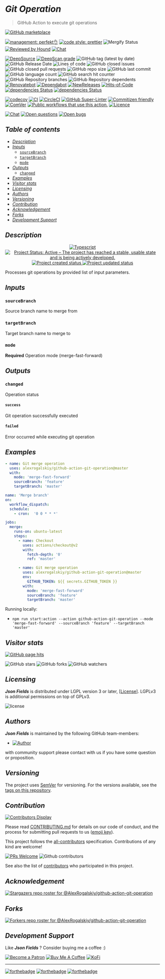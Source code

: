 # *Git Operation*

> GitHub Action to execute git operations

[![GitHub marketplace](https://img.shields.io/badge/marketplacegithub-json--fields-blue?logo=github)](https://github.com/marketplace/actions/git-operation)

[![management: perfekt👌](https://img.shields.io/badge/management-perfekt👌-red.svg)](https://github.com/lekterable/perfekt)
[![code style: prettier](https://img.shields.io/badge/code_style-prettier-ff69b4.svg)](https://github.com/prettier/prettier)
![Mergify Status](https://img.shields.io/endpoint.svg?url=https://gh.mergify.io/badges/AlexRogalskiy/github-action-git-operation)
[![Reviewed by Hound](https://img.shields.io/badge/Reviewed_by-Hound-8E64B0.svg)](https://houndci.com)
[![Chat](https://img.shields.io/badge/chat-discussions-success.svg)](https://github.com/AlexRogalskiy/github-action-git-operation/discussions)

[![DeepSource](https://deepsource.io/gh/AlexRogalskiy/github-action-git-operation.svg/?label=active+issues\&show_trend=true)](https://deepsource.io/gh/AlexRogalskiy/github-action-git-operation/?ref=repository-badge)
[![DeepScan grade](https://deepscan.io/api/teams/11946/projects/16314/branches/347248/badge/grade.svg)](https://deepscan.io/dashboard#view=project\&tid=11946\&pid=16314\&bid=347248)
![GitHub tag (latest by date)](https://img.shields.io/github/v/tag/AlexRogalskiy/github-action-git-operation)
![GitHub Release Date](https://img.shields.io/github/release-date/AlexRogalskiy/github-action-git-operation)
![Lines of code](https://tokei.rs/b1/github/AlexRogalskiy/github-action-git-operation?category=lines)
![GitHub closed issues](https://img.shields.io/github/issues-closed/AlexRogalskiy/github-action-git-operation)
![GitHub closed pull requests](https://img.shields.io/github/issues-pr-closed/AlexRogalskiy/github-action-git-operation)
![GitHub repo size](https://img.shields.io/github/repo-size/AlexRogalskiy/github-action-git-operation)
![GitHub last commit](https://img.shields.io/github/last-commit/AlexRogalskiy/github-action-git-operation)
![GitHub language count](https://img.shields.io/github/languages/count/AlexRogalskiy/github-action-git-operation)
![GitHub search hit counter](https://img.shields.io/github/search/AlexRogalskiy/github-action-git-operation/goto)
![GitHub Repository branches](https://badgen.net/github/branches/AlexRogalskiy/github-action-git-operation)
![GitHub Repository dependents](https://badgen.net/github/dependents-repo/AlexRogalskiy/github-action-git-operation)
[![Renovatebot](https://badgen.net/badge/renovate/enabled/green?cache=300)](https://renovatebot.com/)
[![Dependabot](https://img.shields.io/badge/dependabot-enabled-1f8ceb.svg?style=flat-square)](https://dependabot.com/)
[![NewReleases](https://newreleases.io/badge.svg)](https://newreleases.io/github/AlexRogalskiy/github-action-git-operation)
[![Hits-of-Code](https://hitsofcode.com/github/alexrogalskiy/github-action-git-operation?branch=master)](https://hitsofcode.com/github/alexrogalskiy/github-action-git-operation?branch=master/view?branch=master)
[![dependencies Status](https://status.david-dm.org/gh/AlexRogalskiy/github-action-git-operation.svg)](https://david-dm.org/AlexRogalskiy/github-action-git-operation)
[![dependencies Status](https://status.david-dm.org/gh/AlexRogalskiy/github-action-git-operation.svg)](https://david-dm.org/AlexRogalskiy/github-action-git-operation?type=dev)

[![codecov](https://codecov.io/gh/AlexRogalskiy/github-action-git-operation/branch/master/graph/badge.svg?token=MuiGSj3HFi)](https://codecov.io/gh/AlexRogalskiy/github-action-git-operation)
[![CI](https://github.com/AlexRogalskiy/github-action-git-operation/workflows/CI/badge.svg)](https://github.com/AlexRogalskiy/github-action-git-operation/actions/workflows/build.yml)
[![CircleCI](https://circleci.com/gh/AlexRogalskiy/github-action-git-operation.svg?style=shield)](https://circleci.com/gh/AlexRogalskiy/github-action-git-operation)
[![GitHub Super-Linter](https://github.com/AlexRogalskiy/github-action-git-operation/workflows/Lint%20Code%20Base/badge.svg)](https://github.com/marketplace/actions/super-linter)
[![Commitizen friendly](https://img.shields.io/badge/commitizen-friendly-brightgreen.svg)](http://commitizen.github.io/cz-cli/)
[![ComVer](https://img.shields.io/badge/ComVer-compliant-brightgreen.svg)][repo]
[![Public workflows that use this action.][total_usages]][search_results]
[![Licence][license_id]][license_content]

[![Chat](https://img.shields.io/badge/chat-discussions-success.svg)](https://github.com/AlexRogalskiy/github-action-git-operation/discussions)
[![Open questions](https://img.shields.io/badge/Open-questions-blue.svg?style=flat-curved)](https://github.com/AlexRogalskiy/github-action-git-operation/labels/question)
[![Open bugs](https://img.shields.io/badge/Open-bugs-red.svg?style=flat-curved)](https://github.com/AlexRogalskiy/github-action-git-operation/labels/bug)

## *Table of contents*

- [*Description*](#description)
- [*Inputs*](#inputs)
  - [`sourceBranch`](#sourcebranch)
  - [`targetBranch`](#targetbranch)
  - [`mode`](#mode)
- [*Outputs*](#outputs)
  - [`changed`](#changed)
- [*Examples*](#examples)
- [*Visitor stats*](#visitor-stats)
- [*Licensing*](#licensing)
- [*Authors*](#authors)
- [*Versioning*](#versioning)
- [*Contribution*](#contribution)
- [*Acknowledgement*](#acknowledgement)
- [*Forks*](#forks)
- [*Development Support*](#development-support)

## *Description*

<p align="center" style="text-align:center;">
    <a href="https://www.typescriptlang.org/">
        <img src="https://img.shields.io/badge/typescript%20-%23323330.svg?&logo=typescript&logoColor=%23F7DF1E" alt="Typescript" />
    </a>
    <a href="https://www.repostatus.org/#active">
        <img src="https://img.shields.io/badge/Project%20Status-Active-brightgreen" alt="Project Status: Active – The project has reached a stable, usable state and is being actively developed." />
    </a>
    <a href="https://badges.pufler.dev">
        <img src="https://badges.pufler.dev/created/AlexRogalskiy/github-action-git-operation" alt="Project created status" />
    </a>
    <a href="https://badges.pufler.dev">
        <img src="https://badges.pufler.dev/updated/AlexRogalskiy/github-action-git-operation" alt="Project updated status" />
    </a>
</p>

Processes git operations by provided list of input parameters.

## *Inputs*

### `sourceBranch`

Source branch name to merge from

### `targetBranch`

Target branch name to merge to

### `mode`

**Required** Operation mode (merge-fast-forward)

## *Outputs*

### `changed`

Operation status

#### `success`

Git operation successfully executed

#### `failed`

Error occurred while executing git operation

## *Examples*

```yml
- name: Git merge operation
  uses: alexrogalskiy/github-action-git-operation@master
  with:
    mode: 'merge-fast-forward'
    sourceBranch: 'feature'
    targetBranch: 'master'
```

```yml
name: 'Merge branch'
on:
  workflow_dispatch:
  schedule:
    - cron:  '0 0 * * *'

jobs:
  merge:
    runs-on: ubuntu-latest
    steps:
      - name: Checkout
        uses: actions/checkout@v2
        with:
          fetch-depth: '0'
          ref: 'master'

      - name: Git merge operation
        uses: alexrogalskiy/github-action-git-operation@master
        env:
          GITHUB_TOKEN: ${{ secrets.GITHUB_TOKEN }}
        with:
          mode: 'merge-fast-forward'
          sourceBranch: 'feature'
          targetBranch: 'master'
```

Running locally:

- `npm run start:action --action github-action-git-operation --mode 'merge-fast-forward' --sourceBranch 'feature' --targetBranch 'master'`

## *Visitor stats*

[![GitHub page hits](https://hits.seeyoufarm.com/api/count/incr/badge.svg?url=https%3A%2F%2Fgithub.com%2FAlexRogalskiy%2Fgithub-action-git-operation\&count_bg=%2379C83D\&title_bg=%23555555\&icon=\&icon_color=%23E7E7E7\&title=hits\&edge_flat=true)](https://hits.seeyoufarm.com)

![GitHub stars](https://img.shields.io/github/stars/AlexRogalskiy/github-action-git-operation?style=social)
![GitHub forks](https://img.shields.io/github/forks/AlexRogalskiy/github-action-git-operation?style=social)
![GitHub watchers](https://img.shields.io/github/watchers/AlexRogalskiy/github-action-git-operation?style=social)

## *Licensing*

***Json Fields*** is distributed under LGPL version 3 or later,
\[[License](https://github.com/AlexRogalskiy/github-action-git-operation/blob/master/LICENSE)]. LGPLv3 is additional
permissions on top of GPLv3.

![license](https://user-images.githubusercontent.com/19885116/48661948-6cf97e80-ea7a-11e8-97e7-b45332a13e49.png)

## *Authors*

***Json Fields*** is maintained by the following GitHub team-members:

- [![Author](https://img.shields.io/badge/author-AlexRogalskiy-FB8F0A)](https://github.com/AlexRogalskiy)

with community support please contact with us if you have some question or proposition.

## *Versioning*

The project uses [SemVer](http://semver.org/) for versioning. For the versions available, see the [tags on
this repository][tags].

## *Contribution*

[![Contributors Display](https://badges.pufler.dev/contributors/AlexRogalskiy/github-action-git-operation?size=50\&padding=5\&bots=true)](https://badges.pufler.dev)

Please read
[CONTRIBUTING.md](https://github.com/AlexRogalskiy/github-action-git-operation/blob/master/.github/CONTRIBUTING.md)
for details on our code of conduct, and the process for submitting pull requests to us
([emoji key](https://allcontributors.org/docs/en/emoji-key)).

This project follows the [all-contributors](https://github.com/all-contributors/all-contributors)
specification. Contributions of any kind are welcome!

[![PRs Welcome](https://img.shields.io/badge/PRs-welcome-brightgreen.svg?style=flat-square)](http://makeapullrequest.com)
![Github contributors](https://img.shields.io/github/all-contributors/AlexRogalskiy/github-action-git-operation)

See also the list of [contributors][contributors] who participated in this project.

## *Acknowledgement*

[![Stargazers repo roster for @AlexRogalskiy/github-action-git-operation](https://reporoster.com/stars/AlexRogalskiy/github-action-git-operation)][stars]

## *Forks*

[![Forkers repo roster for @AlexRogalskiy/github-action-git-operation](https://reporoster.com/forks/AlexRogalskiy/github-action-git-operation)][forkers]

## *Development Support*

Like ***Json Fields*** ? Consider buying me a coffee :)

[![Become a Patron](https://img.shields.io/badge/Become_Patron-Support_me_on_Patreon-blue.svg?style=flat-square\&logo=patreon\&color=e64413)](https://www.patreon.com/alexrogalskiy)
[![Buy Me A Coffee](https://img.shields.io/badge/Donate-Buy%20me%20a%20coffee-yellow.svg?logo=buy%20me%20a%20coffee)](https://www.buymeacoffee.com/AlexRogalskiy)
[![KoFi](https://img.shields.io/badge/Donate-Buy%20me%20a%20coffee-yellow.svg?logo=ko-fi)](https://ko-fi.com/alexrogalskiy)

***

[![forthebadge](https://img.shields.io/badge/made%20with-%20typescript-C1282D.svg?logo=typescript\&style=for-the-badge)](https://www.typescriptlang.org/)
[![forthebadge](https://img.shields.io/badge/powered%20by-%20github-7116FB.svg?logo=github\&style=for-the-badge)](https://github.com/)
[![forthebadge](https://img.shields.io/badge/build%20with-%20%E2%9D%A4-B6FF9B.svg?logo=heart\&style=for-the-badge)](https://forthebadge.com/)

[repo]: https://github.com/AlexRogalskiy/github-action-git-operation

[tags]: https://github.com/AlexRogalskiy/github-action-git-operation/tags

[issues]: https://github.com/AlexRogalskiy/github-action-git-operation/issues

[pulls]: https://github.com/AlexRogalskiy/github-action-git-operation/pulls

[wiki]: https://github.com/AlexRogalskiy/github-action-git-operation/wiki

[stars]: https://github.com/AlexRogalskiy/github-action-git-operation/stargazers

[forkers]: https://github.com/AlexRogalskiy/github-action-git-operation/network/members

[contributors]: https://github.com/AlexRogalskiy/github-action-git-operation/graphs/contributors

[license_id]: https://img.shields.io/github/license/AlexRogalskiy/github-action-git-operation

[license_content]: https://github.com/AlexRogalskiy/github-action-git-operation/blob/master/LICENSE

[total_usages]: https://img.shields.io/endpoint?url=https%3A%2F%2Fapi-git-master.endbug.vercel.app%2Fapi%2Fgithub-actions%2Fused-by%3Faction%3DAlexRogalskiy%2Fgithub-action-git-operation%26badge%3Dtrue

[search_results]: https://github.com/search?o=desc&q=AlexRogalskiy/github-action-git-operation+path%3A.github%2Fworkflows+language%3AYAML&s=&type=Code
